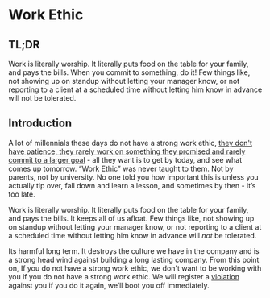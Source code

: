 # Work Ethic

## TL;DR

Work is literally worship. It literally puts food on the table for your family, and pays the bills. When you commit to something, do it! Few things like, not showing up on standup without letting your manager know, or not reporting to a client at a scheduled time without letting him know in advance will not be tolerated.

## Introduction

A lot of millennials these days do not have a strong work ethic, [they don't have patience, they rarely work on something they promised and rarely commit to a larger goal](https://www.youtube.com/watch?v=NEsUudZvntE) - all they want is to get by today, and see what comes up tomorrow. “Work Ethic” was never taught to them. Not by parents, not by university. No one told you how important this is unless you actually tip over, fall down and learn a lesson, and sometimes by then - it’s too late.

Work is literally worship. It literally puts food on the table for your family, and pays the bills. It keeps all of us afloat.  Few things like, not showing up on standup without letting your manager  know, or not reporting to a client at a scheduled time without letting him know in advance will *not* be tolerated.

Its harmful long term. It destroys the culture we have in the company and is a strong head wind against building a long lasting company. From this point on, If you do not have a strong work ethic, we don't want to be working with you if you do not have a strong work ethic. We will register a [violation](/people-operations/violation/README.md) against you if you do it again, we’ll boot you off immediately.  
